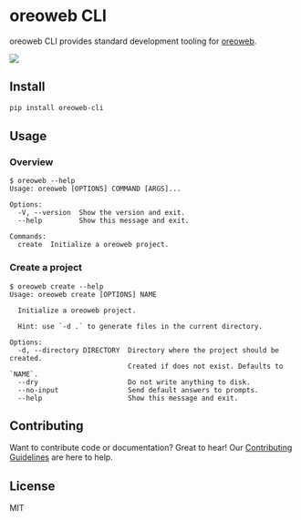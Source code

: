 # oreoweb CLI 


[pypi-url]: https://pypi.org/project/oreoweb-cli

oreoweb CLI provides standard development tooling for [oreoweb].

[oreoweb]: https://github.com/harishsg99/oreoweb

![](media/demo.gif)

## Install

```bash
pip install oreoweb-cli
```

## Usage

### Overview

```
$ oreoweb --help
Usage: oreoweb [OPTIONS] COMMAND [ARGS]...

Options:
  -V, --version  Show the version and exit.
  --help         Show this message and exit.

Commands:
  create  Initialize a oreoweb project.
```

### Create a project

```
$ oreoweb create --help
Usage: oreoweb create [OPTIONS] NAME

  Initialize a oreoweb project.

  Hint: use `-d .` to generate files in the current directory.

Options:
  -d, --directory DIRECTORY  Directory where the project should be created.
                             Created if does not exist. Defaults to `NAME`.
  --dry                      Do not write anything to disk.
  --no-input                 Send default answers to prompts.
  --help                     Show this message and exit.
```

## Contributing

Want to contribute code or documentation? Great to hear! Our [Contributing Guidelines](https://github.com/oreowebproject/oreoweb-cli/blob/master/CONTRIBUTING.md) are here to help.

## License

MIT
